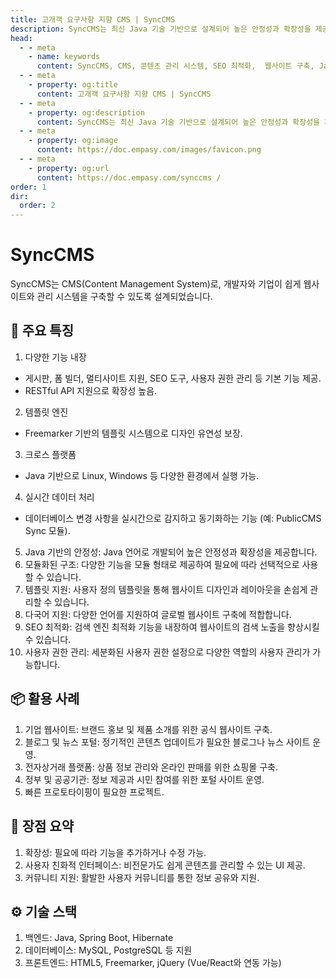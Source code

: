 ```yaml
---
title: 고개객 요구사항 지향 CMS | SyncCMS
description: SyncCMS는 최신 Java 기술 기반으로 설계되어 높은 안정성과 확장성을 제공하며, SEO 친화적인 구조를 통해 웹사이트의 검색 노출을 효과적으로 향상시킵니다
head:
  - - meta
    - name: keywords
      content: SyncCMS, CMS, 콘텐츠 관리 시스템, SEO 최적화,  웹사이트 구축, Java 기반, 오픈소스, 템플릿, 다국어 지원, 사용자 친화적 UI, 확장성, 헤드리스,  클라우드 기반 CMS, 모바일 CMS, Headless CMS, Headful CMS, 모듈화 콘텐츠 시스템, 사용자 친화적 인터페이스, 템플릿 지원, 다중 사이트 및 다국어 지원, 개인화
  - - meta
    - property: og:title
      content: 고개객 요구사항 지향 CMS | SyncCMS
  - - meta
    - property: og:description
      content: SyncCMS는 최신 Java 기술 기반으로 설계되어 높은 안정성과 확장성을 제공하며, SEO 친화적인 구조를 통해 웹사이트의 검색 노출을 효과적으로 향상시킵니다
  - - meta
    - property: og:image
      content: https://doc.empasy.com/images/favicon.png
  - - meta
    - property: og:url
      content: https://doc.empasy.com/synccms /
order: 1
dir:
  order: 2
---
```


# SyncCMS

SyncCMS는 CMS(Content Management System)로, 개발자와 기업이 쉽게 웹사이트와 관리 시스템을 구축할 수 있도록 설계되었습니다.

## 🔧 주요 특징

1. 다양한 기능 내장

- 게시판, 폼 빌더, 멀티사이트 지원, SEO 도구, 사용자 권한 관리 등 기본 기능 제공.
- RESTful API 지원으로 확장성 높음.

2. 템플릿 엔진

- Freemarker 기반의 템플릿 시스템으로 디자인 유연성 보장.

3. 크로스 플랫폼

- Java 기반으로 Linux, Windows 등 다양한 환경에서 실행 가능.

4. 실시간 데이터 처리

- 데이터베이스 변경 사항을 실시간으로 감지하고 동기화하는 기능 (예: PublicCMS Sync 모듈).

5. Java 기반의 안정성: Java 언어로 개발되어 높은 안정성과 확장성을 제공합니다.
6. 모듈화된 구조: 다양한 기능을 모듈 형태로 제공하여 필요에 따라 선택적으로 사용할 수 있습니다.
7. 템플릿 지원: 사용자 정의 템플릿을 통해 웹사이트 디자인과 레이아웃을 손쉽게 관리할 수 있습니다.
8. 다국어 지원: 다양한 언어를 지원하여 글로벌 웹사이트 구축에 적합합니다.
9. SEO 최적화: 검색 엔진 최적화 기능을 내장하여 웹사이트의 검색 노출을 향상시킬 수 있습니다.
10. 사용자 권한 관리: 세분화된 사용자 권한 설정으로 다양한 역할의 사용자 관리가 가능합니다.

## 📦 활용 사례

1. 기업 웹사이트: 브랜드 홍보 및 제품 소개를 위한 공식 웹사이트 구축.
1. 블로그 및 뉴스 포털: 정기적인 콘텐츠 업데이트가 필요한 블로그나 뉴스 사이트 운영.
1. 전자상거래 플랫폼: 상품 정보 관리와 온라인 판매를 위한 쇼핑몰 구축.
1. 정부 및 공공기관: 정보 제공과 시민 참여를 위한 포털 사이트 운영.
1. 빠른 프로토타이핑이 필요한 프로젝트.

## 🚀 장점 요약

1. 확장성: 필요에 따라 기능을 추가하거나 수정 가능.
1. 사용자 친화적 인터페이스: 비전문가도 쉽게 콘텐츠를 관리할 수 있는 UI 제공.
1. 커뮤니티 지원: 활발한 사용자 커뮤니티를 통한 정보 공유와 지원.

## ⚙️ 기술 스택

1. 백엔드: Java, Spring Boot, Hibernate
1. 데이터베이스: MySQL, PostgreSQL 등 지원
1. 프론트엔드: HTML5, Freemarker, jQuery (Vue/React와 연동 가능)
